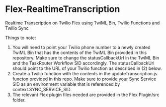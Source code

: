 # Flex-RealtimeTranscription
Realtime Transcription on Twilio Flex using TwiML Bin, Twilio Functions and Twilio Sync

Things to note: 

1. You will need to point your Twilio phone number to a newly created TwiML Bin that has the contents of the TwiML Bin provided in this repository. Make sure to change the statusCallbackUrl in the TwiML Bin and the TaskRouter Workflow SID accordingly. The statusCallbackUrl should point to the URL of your Twilio function as described in (2) below.
2. Create a Twilio function with the contents in the updateTranscription.js functon provided in this repo. Make sure to provide your Sync Service SID as an environment variable that is referenced by context.SYNC_SERVICE_SID.
3. The relevant Flex plugin files needed are provided in the Flex Plugin/src folder.


